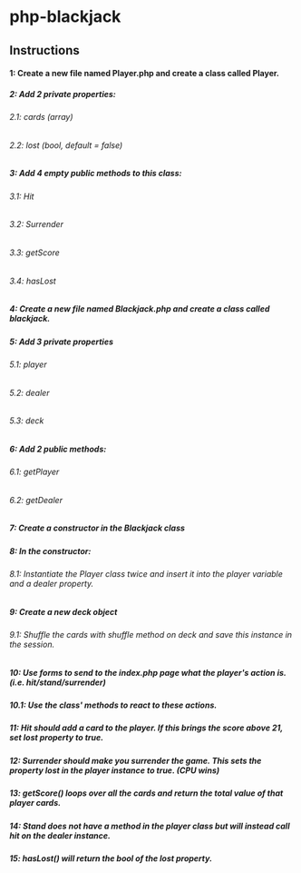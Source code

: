 # php-blackjack

## Instructions

#### 1: Create a new file named Player.php and create a class called Player.

##### 2: Add 2 private properties:
###### 2.1: cards (array)
###### 2.2: lost (bool, default = false)

##### 3: Add 4 empty public methods to this class:
###### 3.1: Hit
###### 3.2: Surrender
###### 3.3: getScore
###### 3.4: hasLost

##### 4: Create a new file named Blackjack.php and create a class called blackjack.

##### 5: Add 3 private properties
###### 5.1: player
###### 5.2: dealer
###### 5.3: deck

##### 6: Add 2 public methods:
###### 6.1: getPlayer
###### 6.2: getDealer

##### 7: Create a constructor in the Blackjack class

##### 8: In the constructor:
###### 8.1: Instantiate the Player class twice and insert it into the player variable and a dealer property.

##### 9: Create a new deck object
###### 9.1: Shuffle the cards with shuffle method on deck and save this instance in the session.

##### 10: Use forms to send to the index.php page what the player's action is. (i.e. hit/stand/surrender)
##### 10.1: Use the class' methods to react to these actions.

##### 11: Hit should add a card to the player. If this brings the score above 21, set lost property to true.

##### 12: Surrender should make you surrender the game. This sets the property lost in the player instance to true. (CPU wins)

##### 13: getScore() loops over all the cards and return the total value of that player cards.

##### 14: Stand does not have a method in the player class but will instead call hit on the dealer instance.

##### 15: hasLost() will return the bool of the lost property.
